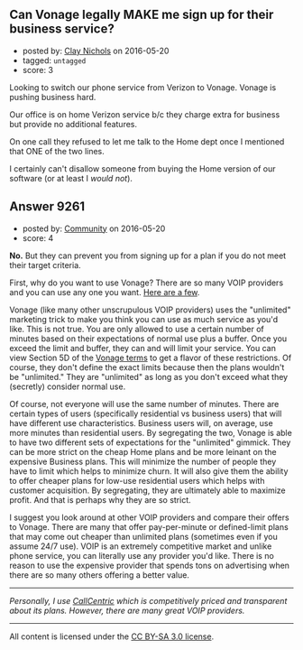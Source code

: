 ## Can Vonage legally MAKE me sign up for their business service?

- posted by: [Clay Nichols](https://stackexchange.com/users/3400/clay-nichols) on 2016-05-20
- tagged: `untagged`
- score: 3

<p>Looking to switch our phone service from Verizon to Vonage.
Vonage is pushing business hard. </p>

<p>Our office is on home Verizon service b/c they charge extra for business but provide no additional features. </p>

<p>On one call they refused to let me talk to the Home dept once I mentioned that ONE of the two lines.</p>

<p>I certainly can't disallow someone from buying the Home version of our software (or at least I <em>would not</em>).</p>



## Answer 9261

- posted by: [Community](https://stackexchange.com/users/-1/community) on 2016-05-20
- score: 4

<p><strong>No.</strong> But they can prevent you from signing up for a plan if you do not meet their target criteria.</p>

<p>First, why do you want to use Vonage? There are so many VOIP providers and you can use any one you want. <a href="http://www.pcmag.com/article2/0,2817,2483780,00.asp" rel="nofollow">Here are a few</a>.</p>

<p>Vonage (like many other unscrupulous VOIP providers) uses the "unlimited" marketing trick to make you think you can use as much service as you'd like. This is not true. You are only allowed to use a certain number of minutes based on their expectations of normal use plus a buffer. Once you exceed the limit and buffer, they can and will limit your service. You can view Section 5D of the <a href="http://www.vonage.com/tos" rel="nofollow">Vonage terms</a> to get a flavor of these restrictions. Of course, they don't define the exact limits because then the plans wouldn't be "unlimited." They are "unlimited" as long as you don't exceed what they (secretly) consider normal use.</p>

<p>Of course, not everyone will use the same number of minutes. There are certain types of users (specifically residential vs business users) that will have different use characteristics. Business users will, on average, use more minutes than residential users. By segregating the two, Vonage is able to have two different sets of expectations for the "unlimited" gimmick. They can be more strict on the cheap Home plans and be more leinant on the expensive Business plans. This will minimize the number of people they have to limit which helps to minimize churn. It will also give them the ability to offer cheaper plans for low-use residential users which helps with customer acquisition. By segregating, they are ultimately able to maximize profit. And that is perhaps why they are so strict.</p>

<p>I suggest you look around at other VOIP providers and compare their offers to Vonage. There are many that offer pay-per-minute or defined-limit plans that may come out cheaper than unlimited plans (sometimes even if you assume 24/7 use). VOIP is an extremely competitive market and unlike phone service, you can literally use any provider you'd like. There is no reason to use the expensive provider that spends tons on advertising when there are so many others offering a better value.</p>

<hr>

<p><em>Personally, I use <a href="http://www.callcentric.com/" rel="nofollow">CallCentric</a> which is competitively priced and transparent about its plans. However, there are many great VOIP providers.</em></p>




---

All content is licensed under the [CC BY-SA 3.0 license](https://creativecommons.org/licenses/by-sa/3.0/).
